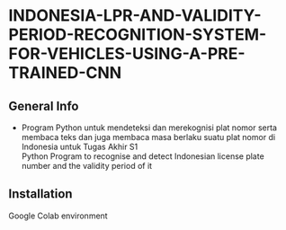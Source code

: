 # INDONESIA-LPR-AND-VALIDITY-PERIOD-RECOGNITION-SYSTEM-FOR-VEHICLES-USING-A-PRE-TRAINED-CNN

## General Info
* Program Python untuk mendeteksi dan merekognisi plat nomor serta membaca teks dan juga membaca masa berlaku suatu plat nomor di Indonesia untuk Tugas Akhir S1 <br/>
  Python Program to recognise and detect Indonesian license plate number and the validity period of it



## Installation
Google Colab environment
